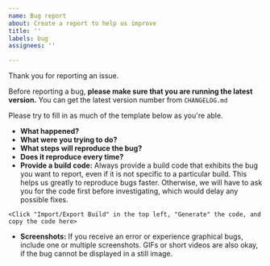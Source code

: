 ```yaml
---
name: Bug report
about: Create a report to help us improve
title: ''
labels: bug
assignees: ''

---
```


Thank you for reporting an issue.

Before reporting a bug, **please make sure that you are running the latest version.**
You can get the latest version number from `CHANGELOG.md`

Please try to fill in as much of the template below as you're able.

* **What happened?**
* **What were you trying to do?**
* **What steps will reproduce the bug?**
* **Does it reproduce every time?**
* **Provide a build code:**
Always provide a build code that exhibits the bug you want to report, even if it is not specific to a particular build. This helps us greatly to reproduce bugs faster. Otherwise, we will have to ask you for the code first before investigating, which would delay any possible fixes.

```
<Click "Import/Export Build" in the top left, "Generate" the code, and copy the code here>
```
* **Screenshots:**
If you receive an error or experience graphical bugs, include one or multiple screenshots. GIFs or short videos are also okay, if the bug cannot be displayed in a still image.
